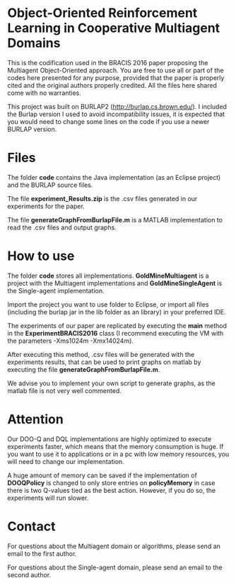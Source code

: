 # Object-Oriented Reinforcement Learning in Cooperative Multiagent Domains
This is the codification used in the BRACIS 2016 paper proposing the Multiagent Object-Oriented approach. You are free to use all or part of the codes here presented for any purpose, provided that the paper is properly cited and the original authors properly credited. All the files here shared come with no warranties.

This project was built on BURLAP2 (http://burlap.cs.brown.edu/). I included the Burlap version I used to avoid incompatibility issues, it is expected that you would need to change some lines on the code if you use a newer BURLAP version.

# Files
The folder <b>code</b> contains the Java implementation (as an Eclipse project) and the BURLAP source files.

The file <b>experiment_Results.zip</b> is the .csv files generated in our experiments for the paper.

The file <b>generateGraphFromBurlapFile.m</b> is a MATLAB implementation to read the .csv files and output graphs.

# How to use

The folder <b>code</b> stores all implementations. <b>GoldMineMultiagent</b> is a project with the Multiagent implementations and <b>GoldMineSingleAgent</b> is the Single-agent implementation. 

Import the project you want to use folder to Eclipse, or import all files (including the burlap jar in the lib folder as an library) in your preferred IDE.

The experiments of our paper are replicated by executing the <b>main</b> method in the <b>ExperimentBRACIS2016</b> class (I recommend executing the VM with the parameters -Xms1024m -Xmx14024m). 

After executing this method, .csv files will be generated with the experiments results, that can be used to print graphs on matlab by executing the file <b>generateGraphFromBurlapFile.m</b>.

We advise you to implement your own script to generate graphs, as the matlab file is not very well commented.

# Attention
Our DOO-Q and DQL implementations are highly optimized to execute experiments faster, which means that the memory consumption is huge. If you want to use it to applications or in a pc with low memory resources, you will need to change our implementation.

A huge amount of memory can be saved if the implementation of <b>DOOQPolicy</b> is changed to only store entries on <b>policyMemory</b> in case there is two Q-values tied as the best action. However, if you do so, the experiments will run slower.


# Contact

For questions about the Multiagent domain or algorithms, please send an email to the first author.

For questions about the Single-agent domain, please send an email to the second author.
